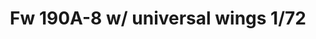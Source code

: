 ---
title: "Fw 190A-8 w/ universal wings  1/72"
price: 1400 
desc: "WEEKEND EDITION, Fw 190A-8 w/ universal wings  1/72, razmera: 1/72"
img_path: "/assets/img/7443.jpg"
brand: EDUARD
available: false
special_offer: false
new: false
soon: false
cat: "Plasticne-Makete"
subcat: "PM-EDUARD"
subsubcat: ""
sifra: "7443"
---